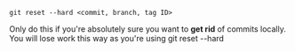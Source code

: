 	git reset --hard <commit, branch, tag ID>

Only do this if you're absolutely sure you want to **get rid** of commits locally. You will lose work this way as you're using git reset --hard